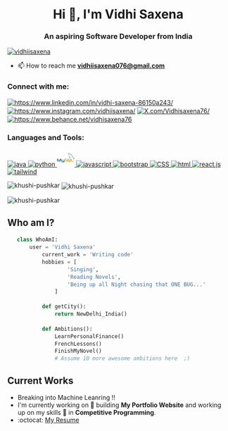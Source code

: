 
<h1 align="center">Hi 👋, I'm Vidhi Saxena</h1>
<h3 align="center">An aspiring Software Developer from India</h3>

<p align="left"> <a href="https://github.com/ryo-ma/github-profile-trophy"><img src="https://github-profile-trophy.vercel.app/?username=vidhiisaxena" alt="vidhiisaxena" /></a> </p>

- 📫 How to reach me **vidhiisaxena076@gmail.com**

<h3 align="left">Connect with me:</h3>
<p align="left">
<a href="https://www.linkedin.com/in/vidhi-saxena-86150a243/" target="blank"><img align="center" src="https://raw.githubusercontent.com/rahuldkjain/github-profile-readme-generator/master/src/images/icons/Social/linked-in-alt.svg" alt="https://www.linkedin.com/in/vidhi-saxena-86150a243/" height="30" width="40" /></a>
<a href="https://www.instagram.com/vidhiisaxena/" target="blank"><img align="center" src="https://raw.githubusercontent.com/rahuldkjain/github-profile-readme-generator/master/src/images/icons/Social/instagram.svg" alt="https://www.instagram.com/vidhiisaxena/" height="30" width="40" /></a>
<a href="https://x.com/Vidhisaxena76" target="blank"><img align='center' src="https://github.com/rahuldkjain/github-profile-readme-generator/blob/master/src/images/icons/Social/twitter.svg"  alt="X.com/Vidhisaxena76/" height="30" width="40" /></a>
<a href="https://www.behance.net/vidhisaxena76" target="blank"><img align='center' src="https://github.com/rahuldkjain/github-profile-readme-generator/blob/master/src/images/icons/Social/behance.svg"  alt="https://www.behance.net/vidhisaxena76" height="30" width="40" /></a> 
</p>

<h3 align="left">Languages and Tools:</h3>
<p align="left"> <a href="https://www.java.com/en/" target="_blank" rel="noreferrer"> <img src="https://github.com/rahuldkjain/github-profile-readme-generator/blob/master/src/images/icons/ProgrammingLanguages/java.svg" alt="java" width="40" height="40"/> </a> <a href="https://www.python.org/" target="_blank" rel="noreferrer"> <img src="https://github.com/rahuldkjain/github-profile-readme-generator/blob/master/src/images/icons/ProgrammingLanguages/python.svg" alt="python" width="40" height="40"/> </a> <a href="https://www.mysql.com/" target="_blank" rel="noreferrer"> <img src="https://raw.githubusercontent.com/devicons/devicon/master/icons/mysql/mysql-original-wordmark.svg" alt="mysql" width="40" height="40"/> </a> <a href="javascript" target="_blank" rel="noreferrer"> <img src="https://github.com/rahuldkjain/github-profile-readme-generator/blob/master/src/images/icons/ProgrammingLanguages/javascript.svg" alt="javascript" width="40" height="40"/> </a>  <a href="bootstrap.com" target="_blank" rel="noreferrer"> <img src="https://github.com/rahuldkjain/github-profile-readme-generator/blob/master/src/images/icons/FrontendDevelopment/bootstrap.svg" alt="bootstrap" width="40" height="40"/> </a> <a href="css" target="_blank" rel="noreferrer"> <img src="https://github.com/rahuldkjain/github-profile-readme-generator/blob/master/src/images/icons/FrontendDevelopment/css.svg" alt="CSS" width="40" height="40"/> </a> <a href="html" target="_blank" rel="noreferrer"> <img src="https://github.com/rahuldkjain/github-profile-readme-generator/blob/master/src/images/icons/FrontendDevelopment/html.svg" alt="html" width="40" height="40"/> </a> <a href="react" target="_blank" rel="noreferrer"> <img src="https://github.com/rahuldkjain/github-profile-readme-generator/blob/master/src/images/icons/FrontendDevelopment/reactjs.svg" alt="react.js" width="40" height="40"/> </a> <a href="tailwind.com" target="_blank" rel="noreferrer"> <img src="https://github.com/rahuldkjain/github-profile-readme-generator/blob/master/src/images/icons/FrontendDevelopment/tailwind.svg" alt="tailwind" width="40" height="40"/> </a></p>

<p><img align="left" src="https://github-readme-stats.vercel.app/api/top-langs?username=vidhiisaxena&show_icons=true&locale=en&layout=compact" alt="khushi-pushkar" /></p>

<p>&nbsp;<img align="center" src="https://github-readme-stats.vercel.app/api?username=vidhiisaxena&show_icons=true&locale=en" alt="khushi-pushkar" /></p>

<p><img align="center" src="https://github-readme-streak-stats.herokuapp.com/?user=vidhiisaxena&" alt="khushi-pushkar" /></p>

## Who am I?
 ``` python
 	class WhoAmI:
 		user = 'Vidhi Saxena'
			current_work = 'Writing code'
			hobbies = [
					'Singing',
					'Reading Novels',
					'Being up all Night chasing that ONE BUG...'
				]
	
			def getCity():
				return NewDelhi_India()
	
			def Ambitions():
				LearnPersonalFinance()
				FrenchLessons()
				FinishMyNovel()
				# Assume 10 more awesome ambitions here  ;)

```

  
## Current Works
 * Breaking into Machine Leanring !!
 * I'm currently working on 🔭 building **My Portfolio Website** and working up on my skills 🌱 in **Competitive Programming**.
 * :octocat: [My Resume](https://drive.google.com/file/d/1VtzJcvjMjLfsHzO0cjKSmgkFhShVKsuG/view?usp=sharing)
	


